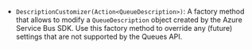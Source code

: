  * `DescriptionCustomizer(Action<QueueDescription>)`: A factory method that allows to modify a `QueueDescription` object created by the Azure Service Bus SDK. Use this factory method to override any (future) settings that are not supported by the Queues API.
